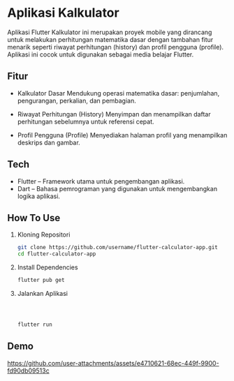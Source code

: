 # Aplikasi Kalkulator

Aplikasi Flutter Kalkulator ini merupakan proyek mobile yang dirancang untuk melakukan perhitungan matematika dasar dengan tambahan fitur menarik seperti riwayat perhitungan (history) dan profil pengguna (profile). Aplikasi ini cocok untuk digunakan sebagai media belajar Flutter.

## Fitur

- Kalkulator Dasar
Mendukung operasi matematika dasar: penjumlahan, pengurangan, perkalian, dan pembagian.

- Riwayat Perhitungan (History)
Menyimpan dan menampilkan daftar perhitungan sebelumnya untuk referensi cepat.

- Profil Pengguna (Profile)
Menyediakan halaman profil yang menampilkan deskrips dan gambar.

## Tech

- Flutter – Framework utama untuk pengembangan aplikasi.
- Dart – Bahasa pemrograman yang digunakan untuk mengembangkan logika aplikasi.

## How To Use

1. Kloning Repositori
    ```sh
    git clone https://github.com/username/flutter-calculator-app.git
    cd flutter-calculator-app
    ```
    
2. Install Dependencies
    ```sh
    flutter pub get
    ```

3. Jalankan Aplikasi
    ```sh



    flutter run
    ```


## Demo
https://github.com/user-attachments/assets/e4710621-68ec-449f-9900-fd90db09513c
